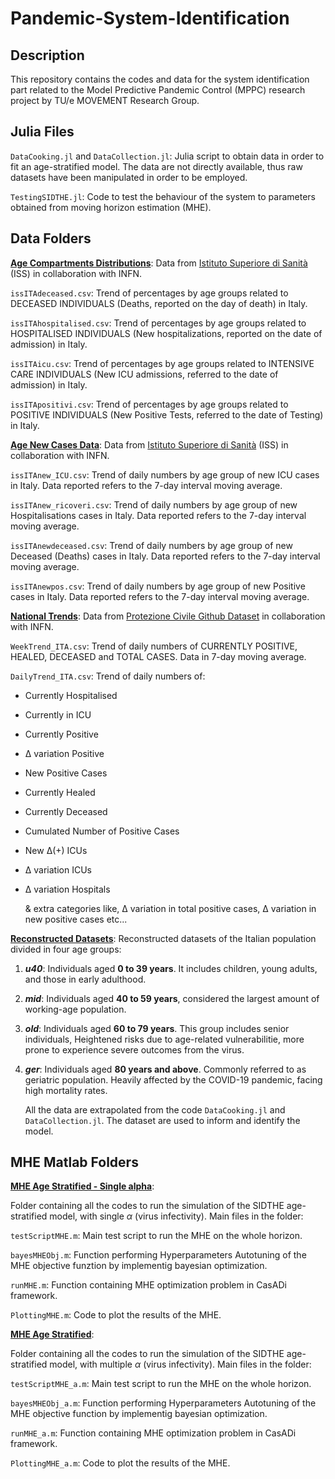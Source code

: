 # Pandemic-System-Identification

## Description

This repository contains the codes and data for the system identification part related to the Model Predictive Pandemic Control (MPPC) research project by TU/e MOVEMENT Research Group.

## Julia Files

`DataCooking.jl` and `DataCollection.jl`: Julia script to obtain data in order to fit an age-stratified model. The data are not directly available, thus raw datasets have been manipulated in order to be employed. 

`TestingSIDTHE.jl`: Code to test the behaviour of the system to parameters obtained from moving horizon estimation (MHE).

## Data Folders 

<b><u>Age Compartments Distributions</u></b>: 
Data from [Istituto Superiore di Sanità](https://covid19.infn.it/iss/) (ISS) in collaboration with INFN.

`issITAdeceased.csv`: Trend of percentages by age groups related to DECEASED INDIVIDUALS (Deaths, reported on the day of death) in Italy.

`issITAhospitalised.csv`: Trend of percentages by age groups related to HOSPITALISED INDIVIDUALS (New hospitalizations, reported on the date of admission) in Italy.

`issITAicu.csv`: Trend of percentages by age groups related to INTENSIVE CARE INDIVIDUALS (New ICU admissions, referred to the date of admission) in Italy.

`issITApositivi.csv`: Trend of percentages by age groups related to POSITIVE INDIVIDUALS (New Positive Tests, referred to the date of Testing) in Italy.

<b><u>Age New Cases Data</u></b>: 
Data from [Istituto Superiore di Sanità](https://covid19.infn.it/iss/) (ISS) in collaboration with INFN.

`issITAnew_ICU.csv`: Trend of daily numbers by age group of new ICU cases in Italy. Data reported refers to the 7-day interval moving average.

`issITAnew_ricoveri.csv`: Trend of daily numbers by age group of new Hospitalisations cases in Italy. Data reported refers to the 7-day interval moving average.

`issITAnewdeceased.csv`: Trend of daily numbers by age group of new Deceased (Deaths) cases in Italy. Data reported refers to the 7-day interval moving average.

`issITAnewpos.csv`: Trend of daily numbers by age group of new Positive cases in Italy. Data reported refers to the 7-day interval moving average.

<b><u>National Trends</u></b>: 
Data from [Protezione Civile Github Dataset](https://github.com/pcm-dpc/COVID-19) in collaboration with INFN.

`WeekTrend_ITA.csv`: Trend of daily numbers of CURRENTLY POSITIVE, HEALED, DECEASED and TOTAL CASES. Data in 7-day moving average.

`DailyTrend_ITA.csv`: Trend of daily numbers of:
 - Currently Hospitalised
 - Currently in ICU
 - Currently Positive
 - Δ variation Positive
 - New Positive Cases 
 - Currently Healed
 - Currently Deceased
 - Cumulated Number of Positive Cases
 - New Δ(+) ICUs 
 - Δ variation ICUs
 - Δ variation Hospitals

    & extra categories like, Δ variation in total positive cases, Δ variation in new positive cases etc...

<b><u>Reconstructed Datasets</u></b>: 
Reconstructed datasets of the Italian population divided in four age groups:

1. **_u40_**:
   Individuals aged **0 to 39 years**. It includes children, young adults, and those in early adulthood.
  
2. **_mid_**:
   Individuals aged **40 to 59 years**, considered the largest amount of working-age population.

3. **_old_**:
   Individuals aged **60 to 79 years**. This group includes senior individuals, Heightened risks due to age-related vulnerabilitie, more prone to experience severe outcomes from the virus.

4. **_ger_**:
   Individuals aged **80 years and above**. Commonly referred to as geriatric population. Heavily affected by the COVID-19 pandemic, facing high mortality rates.

   All the data are extrapolated from the code `DataCooking.jl` and `DataCollection.jl`.
   The dataset are used to inform and identify the model.

## MHE Matlab Folders 

<b><u>MHE Age Stratified - Single alpha</u></b>: 

Folder containing all the codes to run the simulation of the SIDTHE age-stratified model, with single $\alpha$ (virus infectivity).
Main files in the folder: 

`testScriptMHE.m`: Main test script to run the MHE on the whole horizon.

`bayesMHEObj.m`: Function performing Hyperparameters Autotuning of the MHE objective funztion by implementig bayesian optimization.

`runMHE.m`: Function containing MHE optimization problem in CasADi framework.

`PlottingMHE.m`: Code to plot the results of the MHE.

<b><u>MHE Age Stratified</u></b>: 

Folder containing all the codes to run the simulation of the SIDTHE age-stratified model, with multiple $\alpha$ (virus infectivity).
Main files in the folder:

`testScriptMHE_a.m`: Main test script to run the MHE on the whole horizon.

`bayesMHEObj_a.m`: Function performing Hyperparameters Autotuning of the MHE objective function by implementig bayesian optimization.

`runMHE_a.m`: Function containing MHE optimization problem in CasADi framework.

`PlottingMHE_a.m`: Code to plot the results of the MHE.


